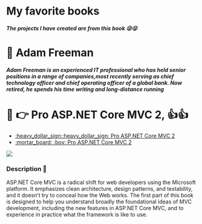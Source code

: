 # My favorite books
##### The projects I have created are from this book :stuck_out_tongue_winking_eye::stuck_out_tongue_winking_eye:
# :man: Adam Freeman 
##### Adam Freeman is an experienced IT professional who has held senior positions in a range of companies,most recently serving as chief technology officer and chief operating officer of a global bank. Now retired, he spends his time writing and long-distance running
# :book:  :point_right: Pro ASP.NET Core MVC 2, :thumbsup::thumbsup:
<ul>
<li><a href="https://www.apress.com/br/book/9781484231494">:heavy_dollar_sign::heavy_dollar_sign: Pro ASP.NET Core MVC 2</a>
 <li><a href="http://sd.blackball.lv/library/Pro_ASP.Net_Core_MVC_(2016).pdf">:mortar_board: :boy: Pro ASP.NET Core MVC 2</a>
</ul>
<p align="Left"><img src="https://images.springer.com/sgw/books/medium/9781484203972.jpg" ></p>

### Description :pushpin:
 ASP.NET Core MVC is a radical shift for web developers using the Microsoft platform. It emphasizes
clean architecture, design patterns, and testability, and it doesn’t try to conceal how the Web works.
 The first part of this book is designed to help you understand broadly the foundational ideas of
MVC development, including the new features in ASP.NET Core MVC, and to experience in practice
what the framework is like to use. 











